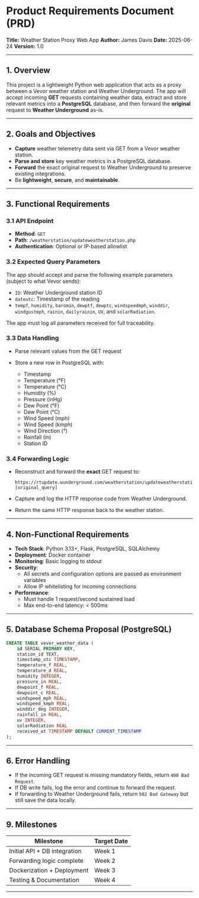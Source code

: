 # **Product Requirements Document (PRD)**

**Title:** Weather Station Proxy Web App
**Author:** James Davis
**Date:** 2025-06-24
**Version:** 1.0

---

## **1. Overview**

This project is a lightweight Python web application that acts as a proxy between a Vevor weather station and Weather Underground. The app will accept incoming **GET** requests containing weather data, extract and store relevant metrics into a **PostgreSQL** database, and then forward the **original** request to **Weather Underground** as-is.

---

## **2. Goals and Objectives**

* **Capture** weather telemetry data sent via GET from a Vevor weather station.
* **Parse and store** key weather metrics in a PostgreSQL database.
* **Forward** the exact original request to Weather Underground to preserve existing integrations.
* Be **lightweight**, **secure**, and **maintainable**.

---

## **3. Functional Requirements**

### 3.1 API Endpoint

* **Method**: `GET`
* **Path**: `/weatherstation/updateweatherstation.php`
* **Authentication**: Optional or IP-based allowlist

### 3.2 Expected Query Parameters

The app should accept and parse the following example parameters (subject to what Vevor sends):

* `ID`: Weather Underground station ID
* `dateutc`: Timestamp of the reading
* `tempf`, `humidity`, `baromin`, `dewptf`, `dewptc`, `windspeedmph`, `winddir`, `windgustmph`, `rainin`, `dailyrainin`, `UV`, and `solarRadiation`.

The app must log all parameters received for full traceability.

### 3.3 Data Handling

* Parse relevant values from the GET request
* Store a new row in PostgreSQL with:

  * Timestamp
  * Temperature (°F)
  * Temperature (°C)
  * Humidity (%)
  * Pressure (inHg)
  * Dew Point (°F)
  * Dew Point (°C)
  * Wind Speed (mph)
  * Wind Speed (kmph)
  * Wind Direction (°)
  * Rainfall (in)
  * Station ID

### 3.4 Forwarding Logic

* Reconstruct and forward the **exact** GET request to:

  ```
  https://rtupdate.wunderground.com/weatherstation/updateweatherstation.php?[original_query]
  ```
* Capture and log the HTTP response code from Weather Underground.
* Return the same HTTP response back to the weather station.

---

## **4. Non-Functional Requirements**

* **Tech Stack**: Python 3.13+, Flask, PostgreSQL, SQLAlchemy
* **Deployment**: Docker container
* **Monitoring**: Basic logging to stdout
* **Security**:
  * All secrets and configuration options are passed as environment variables
  * Allow IP whitelisting for incoming connections
* **Performance**:
  * Must handle 1 request/second sustained load
  * Max end-to-end latency: < 500ms

---

## **5. Database Schema Proposal (PostgreSQL)**

```sql
CREATE TABLE vevor_weather_data (
    id SERIAL PRIMARY KEY,
    station_id TEXT,
    timestamp_utc TIMESTAMP,
    temperature_f REAL,
    temperature_d REAL,
    humidity INTEGER,
    pressure_in REAL,
    dewpoint_f REAL,
    dewpoint_c REAL,
    windspeed_mph REAL,
    windspeed_kmph REAL,
    winddir_deg INTEGER,
    rainfall_in REAL,
    uv INTEGER,
    solarRadiation REAL
    received_at TIMESTAMP DEFAULT CURRENT_TIMESTAMP
);
```

---

## **6. Error Handling**

* If the incoming GET request is missing mandatory fields, return `400 Bad Request`.
* If DB write fails, log the error and continue to forward the request.
* If forwarding to Weather Underground fails, return `502 Bad Gateway` but still save the data locally.

---

## **9. Milestones**

| Milestone                    | Target Date |
| ---------------------------- | ----------- |
| Initial API + DB integration | Week 1      |
| Forwarding logic complete    | Week 2      |
| Dockerization + Deployment   | Week 3      |
| Testing & Documentation      | Week 4      |

---

